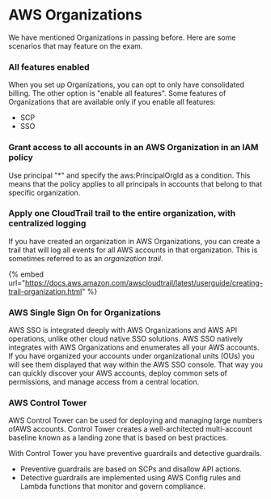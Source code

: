 # AWS Organizations

We have mentioned Organizations in passing before. Here are some scenarios that may feature on the exam.&#x20;

### All features enabled

When you set up Organizations, you can opt to only have consolidated billing. The other option is "enable all features". Some features of Organizations that are available only if you enable all features:

* SCP
* SSO&#x20;

### Grant access to all accounts in an AWS Organization in an IAM policy&#x20;

Use principal "\*" and specify the aws:PrincipalOrgId as a condition. This means that the policy applies to all principals in accounts that belong to that specific organization.&#x20;

### Apply one CloudTrail trail to the entire organization, with centralized logging

If you have created an organization in AWS Organizations, you can create a trail that will log all events for all AWS accounts in that organization. This is sometimes referred to as an _organization trail_.

{% embed url="https://docs.aws.amazon.com/awscloudtrail/latest/userguide/creating-trail-organization.html" %}

### AWS Single Sign On for Organizations

AWS SSO is integrated deeply with AWS Organizations and AWS API operations, unlike other cloud native SSO solutions. AWS SSO natively integrates with AWS Organizations and enumerates all your AWS accounts. If you have organized your accounts under organizational units (OUs) you will see them displayed that way within the AWS SSO console. That way you can quickly discover your AWS accounts, deploy common sets of permissions, and manage access from a central location.

### AWS Control Tower

AWS Control Tower can be used for deploying and managing large numbers ofAWS accounts. Control Tower creates a well-architected multi-account baseline known as a landing zone that is based on best practices.

With Control Tower you have preventive guardrails and detective guardrails.&#x20;

* Preventive guardrails are based on SCPs and disallow API actions.&#x20;
* Detective guardrails are implemented using AWS Config rules and Lambda functions that monitor and govern compliance.
